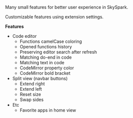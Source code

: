 Many small features for better user experience in SkySpark.

Customizable features using extension settings.

**Features**
- Code editor
  - Functions camelCase coloring
  - Opened functions history
  - Preserving editor search after refresh
  - Matching do-end in code
  - Matching text in code
  - CodeMirror property color
  - CodeMirror bold bracket
- Split view (navbar buttons)
  - Extend right
  - Extend left
  - Reset size
  - Swap sides
- Etc
  - Favorite apps in home view